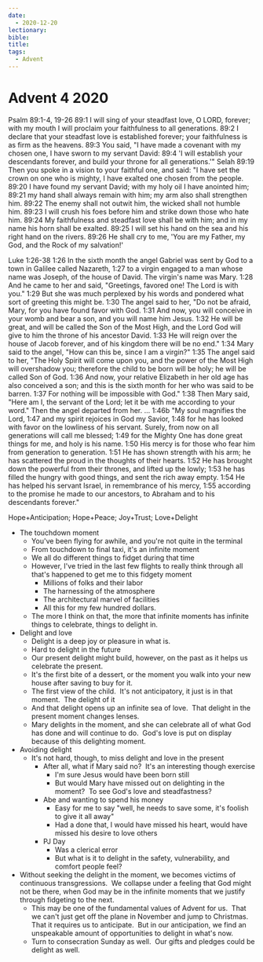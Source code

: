 ```yaml
---
date:
  - 2020-12-20
lectionary: 
bible: 
title: 
tags:
  - Advent
---
```

# Advent 4 2020

Psalm 89:1-4, 19-26
89:1 I will sing of your steadfast love, O LORD, forever; with my mouth I will proclaim your faithfulness to all generations.
89:2 I declare that your steadfast love is established forever; your faithfulness is as firm as the heavens.
89:3 You said, "I have made a covenant with my chosen one, I have sworn to my servant David:
89:4 'I will establish your descendants forever, and build your throne for all generations.'" Selah
89:19 Then you spoke in a vision to your faithful one, and said: "I have set the crown on one who is mighty, I have exalted one chosen from the people.
89:20 I have found my servant David; with my holy oil I have anointed him;
89:21 my hand shall always remain with him; my arm also shall strengthen him.
89:22 The enemy shall not outwit him, the wicked shall not humble him.
89:23 I will crush his foes before him and strike down those who hate him.
89:24 My faithfulness and steadfast love shall be with him; and in my name his horn shall be exalted.
89:25 I will set his hand on the sea and his right hand on the rivers.
89:26 He shall cry to me, 'You are my Father, my God, and the Rock of my salvation!'

Luke 1:26-38
1:26 In the sixth month the angel Gabriel was sent by God to a town in Galilee called Nazareth,
1:27 to a virgin engaged to a man whose name was Joseph, of the house of David. The virgin's name was Mary.
1:28 And he came to her and said, "Greetings, favored one! The Lord is with you."
1:29 But she was much perplexed by his words and pondered what sort of greeting this might be.
1:30 The angel said to her, "Do not be afraid, Mary, for you have found favor with God.
1:31 And now, you will conceive in your womb and bear a son, and you will name him Jesus.
1:32 He will be great, and will be called the Son of the Most High, and the Lord God will give to him the throne of his ancestor David.
1:33 He will reign over the house of Jacob forever, and of his kingdom there will be no end."
1:34 Mary said to the angel, "How can this be, since I am a virgin?"
1:35 The angel said to her, "The Holy Spirit will come upon you, and the power of the Most High will overshadow you; therefore the child to be born will be holy; he will be called Son of God.
1:36 And now, your relative Elizabeth in her old age has also conceived a son; and this is the sixth month for her who was said to be barren.
1:37 For nothing will be impossible with God."
1:38 Then Mary said, "Here am I, the servant of the Lord; let it be with me according to your word." Then the angel departed from her.
...
1:46b "My soul magnifies the Lord,
1:47 and my spirit rejoices in God my Savior,
1:48 for he has looked with favor on the lowliness of his servant. Surely, from now on all generations will call me blessed;
1:49 for the Mighty One has done great things for me, and holy is his name.
1:50 His mercy is for those who fear him from generation to generation.
1:51 He has shown strength with his arm; he has scattered the proud in the thoughts of their hearts.
1:52 He has brought down the powerful from their thrones, and lifted up the lowly;
1:53 he has filled the hungry with good things, and sent the rich away empty.
1:54 He has helped his servant Israel, in remembrance of his mercy,
1:55 according to the promise he made to our ancestors, to Abraham and to his descendants forever."

Hope+Anticipation; Hope+Peace; Joy+Trust; Love+Delight

* The touchdown moment
	* You've been flying for awhile, and you're not quite in the terminal
	* From touchdown to final taxi, it's an infinite moment
	* We all do different things to fidget during that time
	* However, I've tried in the last few flights to really think through all that's happened to get me to this fidgety moment
		* Millions of folks and their labor
		* The harnessing of the atmosphere
		* The architectural marvel of facilities
		* All this for my few hundred dollars.
	* The more I think on that, the more that infinite moments has infinite things to celebrate, things to delight in.
* Delight and love
	* Delight is a deep joy or pleasure in what is.
	* Hard to delight in the future
	* Our present delight might build, however, on the past as it helps us celebrate the present.
	* It's the first bite of a dessert, or the moment you walk into your new house after saving to buy for it.
	* The first view of the child.  It's not anticipatory, it just is in that moment.  The delight of it
	* And that delight opens up an infinite sea of love.  That delight in the present moment changes lenses.
	* Mary delights in the moment, and she can celebrate all of what God has done and will continue to do.  God's love is put on display because of this delighting moment.
* Avoiding delight
	* It's not hard, though, to miss delight and love in the present
		* After all, what if Mary said no?  It's an interesting though exercise
			* I'm sure Jesus would have been born still
			* But would Mary have missed out on delighting in the moment?  To see God's love and steadfastness?
		* Abe and wanting to spend his money
			* Easy for me to say "well, he needs to save some, it's foolish to give it all away"
			* Had a done that, I would have missed his heart, would have missed his desire to love others
		* PJ Day
			* Was a clerical error
			* But what is it to delight in the safety, vulnerability, and comfort people feel?
* Without seeking the delight in the moment, we becomes victims of continuous transgressions.  We collapse under a feeling that God might not be there, when God may be in the infinite moments that we justify through fidgeting to the next.
	* This may be one of the fundamental values of Advent for us.  That we can't just get off the plane in November and jump to Christmas.  That it requires us to anticipate.  But in our anticipation, we find an unspeakable amount of opportunities to delight in what's now.
	* Turn to consecration Sunday as well.  Our gifts and pledges could be delight as well.
